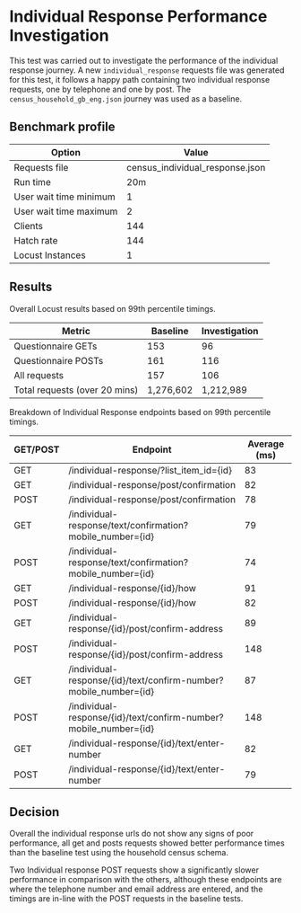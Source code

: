 # Individual Response Performance Investigation

This test was carried out  to investigate the performance of the individual response journey. A new `individual_response` requests file was generated for this test, it follows a happy path containing two individual response requests, one by telephone and one by post. The `census_household_gb_eng.json` journey was used as a baseline.

## Benchmark profile

| Option                 | Value                        |
| ---------------------- | ---------------------------- |
| Requests file          | census_individual_response.json |
| Run time               | 20m                          |
| User wait time minimum | 1                            |
| User wait time maximum | 2                            |
| Clients                | 144                         |
| Hatch rate             | 144                          |
| Locust Instances       | 1                            |

## Results

Overall Locust results based on 99th percentile timings.


| Metric | Baseline | Investigation |
|--------|----------|---------------|
| Questionnaire GETs | 153 | 96 |
| Questionnaire POSTs | 161 | 116 |
| All requests | 157 | 106 |
| Total requests (over 20 mins) | 1,276,602 | 1,212,989 |


Breakdown of Individual Response endpoints based on 99th percentile timings.

| GET/POST | Endpoint|  Average (ms) |
|---------------------|------------------|-------------------|
| GET | /individual-response/?list_item_id={id} | 83 |
| GET | /individual-response/post/confirmation | 82 |
| POST | /individual-response/post/confirmation | 78 |
| GET | /individual-response/text/confirmation?mobile_number={id} | 79 |
| POST | /individual-response/text/confirmation?mobile_number={id} | 74 |
| GET | /individual-response/{id}/how | 91 |
| POST | /individual-response/{id}/how | 82 |
| GET | /individual-response/{id}/post/confirm-address | 89 |
| POST | /individual-response/{id}/post/confirm-address | 148 |
| GET | /individual-response/{id}/text/confirm-number?mobile_number={id} | 87 |
| POST | /individual-response/{id}/text/confirm-number?mobile_number={id} | 148 |
| GET | /individual-response/{id}/text/enter-number | 82 |
| POST | /individual-response/{id}/text/enter-number | 79 |


## Decision
Overall the individual response urls do not show any signs of poor performance, all get and posts requests showed better performance times than the baseline test using the household census schema.

Two Individual response POST requests show a significantly slower performance in comparison with the others, although these endpoints are where the telephone number and email address are entered, and the timings are in-line with the POST requests in the baseline tests.